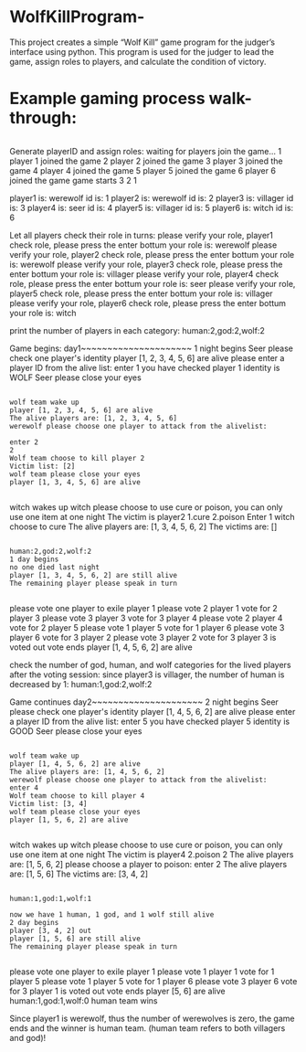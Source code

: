 # WolfKillProgram-
This project creates a simple “Wolf Kill” game program for the judger’s interface using python. 
This program is used for the judger to lead the game, assign roles to players, and calculate the condition of victory.

# Example gaming process walk-through:

~~~~~~~~~~~~~~~~~~~~~~~~~~~~~~~~~~~~~~~~~~~~~~~~~~~~~~
~~~~~~~~~~~~~~~~~~~~~~~~~~~~~~~~~~~~~~~~~~~~~~~~~~~~~~
Generate playerID and assign roles:
waiting for players join the game...
1 player 1 joined the game
2 player 2 joined the game
3 player 3 joined the game
4 player 4 joined the game
5 player 5 joined the game
6 player 6 joined the game
game starts
3 2 1 

player1 is: werewolf id is: 1
player2 is: werewolf id is: 2
player3 is: villager id is: 3
player4 is: seer id is: 4
player5 is: villager id is: 5
player6 is: witch id is: 6

Let all players check their role in turns: 
please verify your role, player1 check role, please press the enter bottum
your role is: werewolf
please verify your role, player2 check role, please press the enter bottum
your role is: werewolf
please verify your role, player3 check role, please press the enter bottum
your role is: villager
please verify your role, player4 check role, please press the enter bottum
your role is: seer
please verify your role, player5 check role, please press the enter bottum
your role is: villager
please verify your role, player6 check role, please press the enter bottum
your role is: witch

print the number of players in each category: 
human:2,god:2,wolf:2

Game begins:
day1~~~~~~~~~~~~~~~~~~~~~
1 night begins
Seer please check one player's identity
player [1, 2, 3, 4, 5, 6] are alive
please enter a player ID from the alive list:
enter 1
you have checked player 1 identity is WOLF
Seer please close your eyes
~~~~~~~~~~~~~~~~~~~~~~~~~~~~~~~~~~~~~~~~~~~~~~~~~~~~~~

wolf team wake up
player [1, 2, 3, 4, 5, 6] are alive
The alive players are: [1, 2, 3, 4, 5, 6]
werewolf please choose one player to attack from the alivelist:

enter 2
2
Wolf team choose to kill player 2
Victim list: [2]
wolf team please close your eyes
player [1, 3, 4, 5, 6] are alive
~~~~~~~~~~~~~~~~~~~~~~~~~~~~~~~~~~~~~~~~~~~~~~~~~~~~~~
~~~~~~~~~~~~~~~~~~~~~~~~~~~~~~~~~~~~~~~~~~~~~~~~~~~~~~
~~~~~~~~~~~~~~~~~~~~~~~~~~~~~~~~~~~~~~~~~~~~~~~~~~~~~~
witch wakes up
witch please choose to use cure or poison, you can only use one item at one night
The victim is player2
1.cure
2.poison
Enter 1
witch choose to cure
The alive players are: [1, 3, 4, 5, 6, 2]
The victims are: []
~~~~~~~~~~~~~~~~~~~~~~~~~~~~~~~~~~~~~~~~~~~~~~~~~~~~~~
~~~~~~~~~~~~~~~~~~~~~~~~~~~~~~~~~~~~~~~~~~~~~~~~~~~~~~
~~~~~~~~~~~~~~~~~~~~~~~~~~~~~~~~~~~~~~~~~~~~~~~~~~~~~~
human:2,god:2,wolf:2
1 day begins
no one died last night
player [1, 3, 4, 5, 6, 2] are still alive
The remaining player please speak in turn
~~~~~~~~~~~~~~~~~~~~~~~~~~~~~~~~~~~~~~~~~~~~~~~~~~~~~~
~~~~~~~~~~~~~~~~~~~~~~~~~~~~~~~~~~~~~~~~~~~~~~~~~~~~~~
~~~~~~~~~~~~~~~~~~~~~~~~~~~~~~~~~~~~~~~~~~~~~~~~~~~~~~
please vote one player to exile
player 1 please vote
2
player 1 vote for 2
player 3 please vote
3
player 3 vote for 3
player 4 please vote
2
player 4 vote for 2
player 5 please vote
1
player 5 vote for 1
player 6 please vote
3
player 6 vote for 3
player 2 please vote
3
player 2 vote for 3
player 3  is voted out
vote ends
player [1, 4, 5, 6, 2] are alive

check the number of god, human, and wolf categories for the lived players after the voting session: since player3 is villager, the number of human is decreased by 1:
human:1,god:2,wolf:2

Game continues
day2~~~~~~~~~~~~~~~~~~~~~
2 night begins
Seer please check one player's identity
player [1, 4, 5, 6, 2] are alive
please enter a player ID from the alive list:
enter 5
you have checked player 5 identity is GOOD
Seer please close your eyes
~~~~~~~~~~~~~~~~~~~~~~~~~~~~~~~~~~~~~~~~~~~~~~~~~~~~~~
~~~~~~~~~~~~~~~~~~~~~~~~~~~~~~~~~~~~~~~~~~~~~~~~~~~~~~
~~~~~~~~~~~~~~~~~~~~~~~~~~~~~~~~~~~~~~~~~~~~~~~~~~~~~~
wolf team wake up
player [1, 4, 5, 6, 2] are alive
The alive players are: [1, 4, 5, 6, 2]
werewolf please choose one player to attack from the alivelist:
enter 4
Wolf team choose to kill player 4
Victim list: [3, 4]
wolf team please close your eyes
player [1, 5, 6, 2] are alive
~~~~~~~~~~~~~~~~~~~~~~~~~~~~~~~~~~~~~~~~~~~~~~~~~~~~~~
~~~~~~~~~~~~~~~~~~~~~~~~~~~~~~~~~~~~~~~~~~~~~~~~~~~~~~
~~~~~~~~~~~~~~~~~~~~~~~~~~~~~~~~~~~~~~~~~~~~~~~~~~~~~~
witch wakes up
witch please choose to use cure or poison, you can only use one item at one night
The victim is player4
2.poison
2
The alive players are: [1, 5, 6, 2]
please choose a player to poison:
enter 2
The alive players are: [1, 5, 6]
The victims are: [3, 4, 2]
~~~~~~~~~~~~~~~~~~~~~~~~~~~~~~~~~~~~~~~~~~~~~~~~~~~~~~
~~~~~~~~~~~~~~~~~~~~~~~~~~~~~~~~~~~~~~~~~~~~~~~~~~~~~~
~~~~~~~~~~~~~~~~~~~~~~~~~~~~~~~~~~~~~~~~~~~~~~~~~~~~~~
human:1,god:1,wolf:1

now we have 1 human, 1 god, and 1 wolf still alive
2 day begins
player [3, 4, 2] out
player [1, 5, 6] are still alive
The remaining player please speak in turn
~~~~~~~~~~~~~~~~~~~~~~~~~~~~~~~~~~~~~~~~~~~~~~~~~~~~~~
~~~~~~~~~~~~~~~~~~~~~~~~~~~~~~~~~~~~~~~~~~~~~~~~~~~~~~
~~~~~~~~~~~~~~~~~~~~~~~~~~~~~~~~~~~~~~~~~~~~~~~~~~~~~~
please vote one player to exile
player 1 please vote
1
player 1 vote for 1
player 5 please vote
1
player 5 vote for 1
player 6 please vote
3
player 6 vote for 3
player 1 is voted out
vote ends
player [5, 6] are alive
human:1,god:1,wolf:0
human team wins


Since player1 is werewolf, thus the number of werewolves is zero, the game ends and the winner is human team. (human team refers to both villagers and god)!

